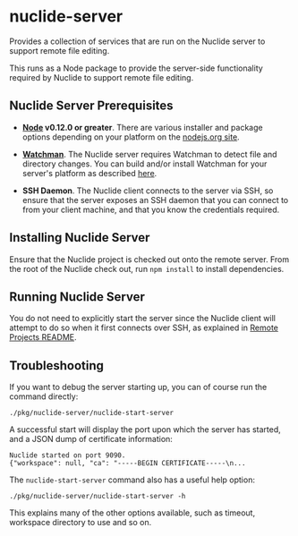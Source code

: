 # nuclide-server

Provides a collection of services that are run on the Nuclide server to support
remote file editing.

This runs as a Node package to provide the server-side functionality
required by Nuclide to support remote file editing.

## Nuclide Server Prerequisites

* **[Node](https://nodejs.org) v0.12.0 or greater**. There are various installer
and package options depending on your platform on the
[nodejs.org site](https://nodejs.org/download/).

* **[Watchman](https://facebook.github.io/watchman)**. The Nuclide server
requires Watchman to detect file and directory changes. You can build and/or
install Watchman for your server's platform as described
[here](http://facebook.github.io/watchman/docs/install.html#build-install).

* **SSH Daemon**. The Nuclide client connects to the server via SSH, so
ensure that the server exposes an SSH daemon that you can connect to from your
client machine, and that you know the credentials required.

## Installing Nuclide Server

Ensure that the Nuclide project is checked out onto the remote server. From the root of the Nuclide check out, run `npm install` to install dependencies.

## Running Nuclide Server

You do not need to explicitly start the server since the Nuclide client will attempt to do so when it first connects over SSH, as explained in [Remote Projects README](../nuclide-remote-projects/README.md).

## Troubleshooting

If you want to debug the server starting up, you can of course run the command
directly:

```
./pkg/nuclide-server/nuclide-start-server
```

A successful start will display the port upon which the server has started, and
a JSON dump of certificate information:

```
Nuclide started on port 9090.
{"workspace": null, "ca": "-----BEGIN CERTIFICATE-----\n...
```

The `nuclide-start-server` command also has a useful help option:

```
./pkg/nuclide-server/nuclide-start-server -h
```

This explains many of the other options available, such as timeout, workspace
directory to use and so on.

